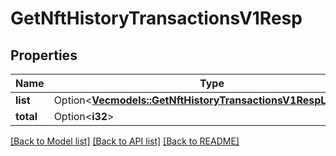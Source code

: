# GetNftHistoryTransactionsV1Resp

## Properties

Name | Type | Description | Notes
------------ | ------------- | ------------- | -------------
**list** | Option<[**Vec<models::GetNftHistoryTransactionsV1RespListInner>**](GetNftHistoryTransactionsV1Resp_list_inner.md)> |  | [optional]
**total** | Option<**i32**> |  | [optional]

[[Back to Model list]](../README.md#documentation-for-models) [[Back to API list]](../README.md#documentation-for-api-endpoints) [[Back to README]](../README.md)



